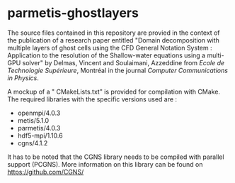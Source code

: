 # parmetis-ghostlayers

The source files contained in this repository are provied in the context of the publication of a research paper entitled "Domain decomposition with multiple layers of ghost cells using the CFD General Notation System : Application to the resolution of the Shallow-water equations using a multi-GPU solver" by Delmas, Vincent and Soulaimani, Azzeddine from *Ecole de Technologie Supérieure*, Montréal in the journal *Computer Communications in Physics*.

A mockup of a "
CMakeLists.txt" is provided for compilation with CMake. The required libraries with the specific versions used are :
- openmpi/4.0.3
- metis/5.1.0
- parmetis/4.0.3
- hdf5-mpi/1.10.6
- cgns/4.1.2

It has to be noted that the CGNS library needs to be compiled with parallel support (PCGNS). More information on this library can be found on https://github.com/CGNS/
